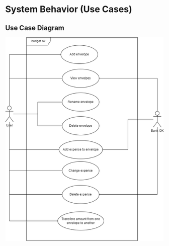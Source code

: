 # System Behavior (Use Cases)

## Use Case Diagram

![Use Case Diagram](images/use-case-diagram.png)
